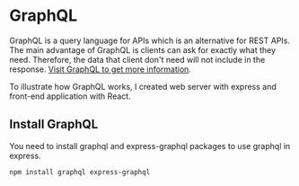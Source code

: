 # GraphQL

GraphQL is a query language for APIs which is an alternative for REST APIs. The main advantage of GraphQL is clients can ask for exactly what they need. Therefore, the data that client don't need will not include in the response. [Visit GraphQL to get more information](https://graphql.org/).

To illustrate how GraphQL works, I created web server with express and front-end application with React.

## Install GraphQL

You need to install graphql and express-graphql packages to use graphql in express.

```
npm install graphql express-graphql
```
